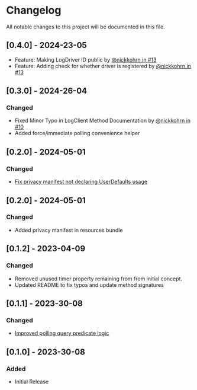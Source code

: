 # Changelog

All notable changes to this project will be documented in this file.

## [0.4.0] - 2024-23-05

- Feature: Making LogDriver ID public by [@nickkohrn in #13](https://github.com/CheekyGhost-Labs/OSLogClient/pull/14)
- Feature: Adding check for whether driver is registered by [@nickkohrn in #13](https://github.com/CheekyGhost-Labs/OSLogClient/pull/13)


## [0.3.0] - 2024-26-04

### Changed

- Fixed Minor Typo in LogClient Method Documentation by [@nickkohrn in #10](https://github.com/CheekyGhost-Labs/OSLogClient/pull/10)
- Added force/immediate polling convenience helper

## [0.2.0] - 2024-05-01

### Changed

- [Fix privacy manifest not declaring UserDefaults usage](https://github.com/CheekyGhost-Labs/OSLogClient/pull/8)

## [0.2.0] - 2024-05-01

### Changed

- Added privacy manifest in resources bundle

## [0.1.2] - 2023-04-09

### Changed

- Removed unused timer property remaining from from initial concept.
- Updated README to fix typos and update method signatures


## [0.1.1] - 2023-30-08

### Changed

- [Improved polling query predicate logic](https://github.com/CheekyGhost-Labs/OSLogClient/pull/2)

## [0.1.0] - 2023-30-08

### Added

- Initial Release
